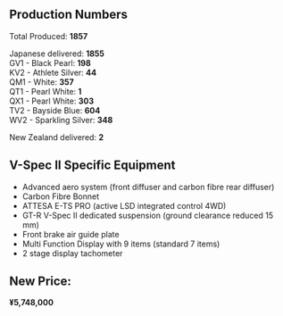 ## Production Numbers  
Total Produced: __1857__  

Japanese delivered: __1855__  
GV1 - Black Pearl: __198__  
KV2 - Athlete Silver: __44__  
QM1 - White: __357__  
QT1 - Pearl White: __1__  
QX1 - Pearl White: __303__  
TV2 - Bayside Blue: __604__  
WV2 - Sparkling Silver: __348__  

New Zealand delivered: __2__  
  
## V-Spec II Specific Equipment  
* Advanced aero system (front diffuser and carbon fibre rear diffuser)  
* Carbon Fibre Bonnet  
* ATTESA E-TS PRO (active LSD integrated control 4WD)  
* GT-R V-Spec II dedicated suspension (ground clearance reduced 15 mm)  
* Front brake air guide plate  
* Multi Function Display with 9 items (standard 7 items)  
* 2 stage display tachometer  
  
## New Price:  
__¥5,748,000__  